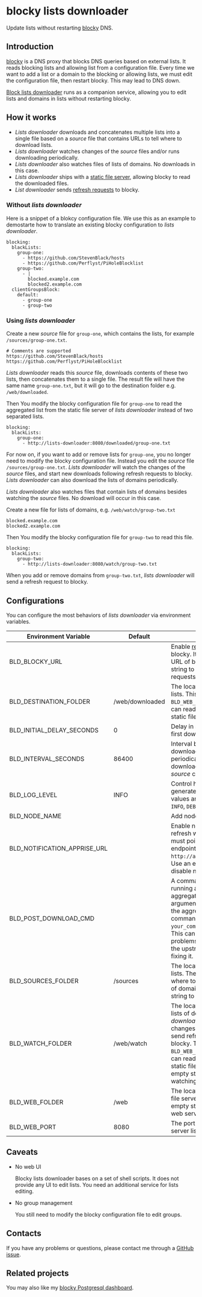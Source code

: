 # blocky lists downloader

Update lists without restarting [blocky](https://0xerr0r.github.io/blocky/) DNS.

## Introduction

[blocky](https://github.com/0xERR0R/blocky) is a DNS proxy that blocks DNS queries based on external lists. It reads blocking lists and allowing list from a configuration file. Every time we want to add a list or a domain to the blocking or allowing lists, we must edit the configuration file, then restart blocky. This may lead to DNS down.

[Block lists downloader](https://github.com/shizunge/blocky-lists-downloader) runs as a companion service, allowing you to edit lists and domains in lists without restarting blocky.

## How it works

* *Lists downloader* downloads and concatenates multiple lists into a single file based on a *source* file that contains URLs to tell where to download lists.
* *Lists downloader* watches changes of the *source* files and/or runs downloading periodically.
* *Lists downloader* also watches files of lists of domains. No downloads in this case.
* *Lists downloader* ships with a [static file server](https://github.com/static-web-server/static-web-server), allowing blocky to read the downloaded files.
* *List downloader* sends [refresh requests](https://0xerr0r.github.io/blocky/swagger.html#operation--lists-refresh-post) to blocky.

### Without *lists downloader*

Here is a snippet of a blokcy configuration file. We use this as an example to demostarte how to translate an existing blocky configuration to *lists downloader*.

```
blocking:
  blackLists:
    group-one:
      - https://github.com/StevenBlack/hosts
      - https://github.com/Perflyst/PiHoleBlocklist
    group-two:
      - |
        blocked.example.com
        blocked2.example.com
  clientGroupsBlock:
    default:
      - group-one
      - group-two
```

### Using *lists downloader*

Create a new *source* file for `group-one`, which contains the lists, for example `/sources/group-one.txt`.

```
# Comments are supported
https://github.com/StevenBlack/hosts
https://github.com/Perflyst/PiHoleBlocklist
```

*Lists downloader* reads this *source* file, downloads contents of these two lists, then concatenates them to a single file. The result file will have the same name `group-one.txt`, but it will go to the destination folder e.g. `/web/downloaded`.

Then You modify the blocky configuration file for `group-one` to read the aggregated list from the static file server of *lists downloader* instead of two separated lists.

```
blocking:
  blackLists:
    group-one:
      - http://lists-downloader:8080/downloaded/group-one.txt
```

For now on, if you want to add or remove lists for `group-one`, you no longer need to modify the blocky configuration file. Instead you edit the *source* file `/sources/group-one.txt`. *Lists downloader* will watch the changes of the *source* files, and start new downloads following refresh requests to blocky. *Lists downloader* can also download the lists of domains periodically.

*Lists downloader* also watches files that contain lists of domains besides watching the *source* files. No download will occur in this case.

Create a new file for lists of domains, e.g. `/web/watch/group-two.txt`

```
blocked.example.com
blocked2.example.com
```

Then You modify the blocky configuration file for `group-two` to read this file.

```
blocking:
  blackLists:
    group-two:
      - http://lists-downloader:8080/watch/group-two.txt
```

When you add or remove domains from `group-two.txt`, *lists downloader* will send a refresh request to blocky.

## Configurations

You can configure the most behaviors of *lists downloader* via environment variables.

| Environment Variable  | Default |Description |
|-----------------------|---------|------------|
| BLD_BLOCKY_URL            |       | Enable [refresh request](https://0xerr0r.github.io/blocky/swagger.html#operation--lists-refresh-post) to blocky. It should be the base URL of blocky. Use an empty string to disable refresh requests. |
| BLD_DESTINATION_FOLDER    | /web/downloaded | The location of aggregated lists. This should be under `BLD_WEB_FOLDER` thus blocky can read the files via the static file server. |
| BLD_INITIAL_DELAY_SECONDS | 0     | Delay in seconds before the first download. |
| BLD_INTERVAL_SECONDS      | 86400 | Interval between two downloads. Set to 0 disable periodically downloads, then downloads will occur only at *source* changes. |
| BLD_LOG_LEVEL             | INFO  | Control how many logs generated by Gantry. Valid values are `NONE`, `ERROR`, `WARN`, `INFO`, `DEBUG` (case sensitive). |
| BLD_NODE_NAME             |       | Add node name to logs. |
| BLD_NOTIFICATION_APPRISE_URL |    | Enable notification after each refresh with [apprise](https://github.com/caronc/apprise-api). This must point to the notification endpoint (e.g. `http://apprise:8000/notify`). Use an empty string to disable notification. |
| BLD_POST_DOWNLOAD_CMD     |       | A command or function running after downloading an aggregated list. The first argument will be the path to the aggregated file, i.e. you command will be eval as `your_command <file_path>`. This can be used to fix problems in the lists before the upstream maintainer fixing it. |
| BLD_SOURCES_FOLDER | /sources   | The location to read sources lists. The files contains URLs where to download the lists of domains. Use an empty string to disable watching. |
| BLD_WATCH_FOLDER   | /web/watch | The location of user defined lists of domains. *lists downloader* watches changes in this folder and send refresh requests to blocky. This should be under `BLD_WEB_FOLDER` thus blocky can read the files via the static file server. Use an empty string to disable watching. |
| BLD_WEB_FOLDER     | /web       | The location which the static file server services. Use an empty string to disable the web server. |
| BLD_WEB_PORT       | 8080       | The port that static-web-server listens to. |

## Caveats

* No web UI

    Blocky lists downloader bases on a set of shell scripts. It does not provide any UI to edit lists. You need an additional service for lists editing.

* No group management

    You still need to modify the blocky configuration file to edit groups.

## Contacts

If you have any problems or questions, please contact me through a [GitHub issue](https://github.com/shizunge/blocky-lists-downloader/issues).

## Related projects

You may also like my [blocky Postgresql dashboard](https://github.com/shizunge/blocky-postgresql).

